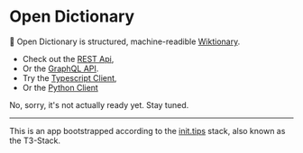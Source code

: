 # Open Dictionary

📖 Open Dictionary is structured, machine-readible [Wiktionary](https://www.wiktionary.org/). 

- Check out the [REST Api](),
- Or the [GraphQL API]().
- Try the [Typescript Client](),
- Or the [Python Client]()

No, sorry, it's not actually ready yet. Stay tuned.

---

This is an app bootstrapped according to the [init.tips](https://init.tips) stack, also known as the T3-Stack.
